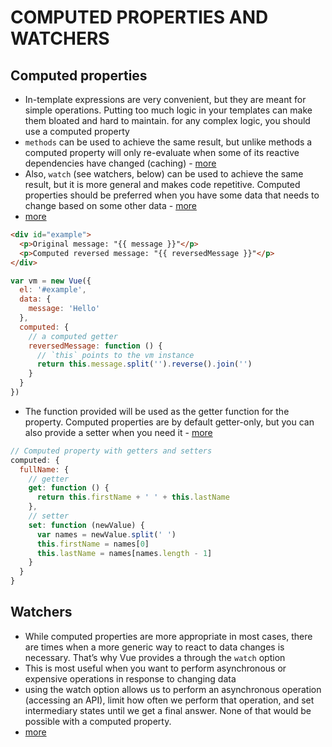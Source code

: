 # COMPUTED PROPERTIES AND WATCHERS

## Computed properties

* In-template expressions are very convenient, but they are meant for simple operations. Putting too much logic in your templates can make them bloated and hard to maintain. for any complex logic, you should use a computed property
* `methods` can be used to achieve the same result, but unlike methods a computed property will only re-evaluate when some of its reactive dependencies have changed (caching) - [more](https://vuejs.org/v2/guide/computed.html#Computed-Caching-vs-Methods)
* Also, `watch` (see watchers, below) can be used to achieve the same result, but it is more general and makes code repetitive. Computed properties should be preferred when you have some data that needs to change based on some other data - [more](https://vuejs.org/v2/guide/computed.html#Computed-vs-Watched-Property)
* [more](https://vuejs.org/v2/guide/computed.html)

```html
<div id="example">
  <p>Original message: "{{ message }}"</p>
  <p>Computed reversed message: "{{ reversedMessage }}"</p>
</div>
```
```js
var vm = new Vue({
  el: '#example',
  data: {
    message: 'Hello'
  },
  computed: {
    // a computed getter
    reversedMessage: function () {
      // `this` points to the vm instance
      return this.message.split('').reverse().join('')
    }
  }
})
```

* The function provided will be used as the getter function for the property. Computed properties are by default getter-only, but you can also provide a setter when you need it - [more](https://vuejs.org/v2/guide/computed.html#Computed-Setter)

```js
// Computed property with getters and setters
computed: {
  fullName: {
    // getter
    get: function () {
      return this.firstName + ' ' + this.lastName
    },
    // setter
    set: function (newValue) {
      var names = newValue.split(' ')
      this.firstName = names[0]
      this.lastName = names[names.length - 1]
    }
  }
}
```

## Watchers

* While computed properties are more appropriate in most cases, there are times when a more generic way to react to data changes is necessary. That’s why Vue provides a  through the `watch` option
* This is most useful when you want to perform asynchronous or expensive operations in response to changing data
* using the watch option allows us to perform an asynchronous operation (accessing an API), limit how often we perform that operation, and set intermediary states until we get a final answer. None of that would be possible with a computed property.
* [more](https://vuejs.org/v2/guide/computed.html#Watchers)
